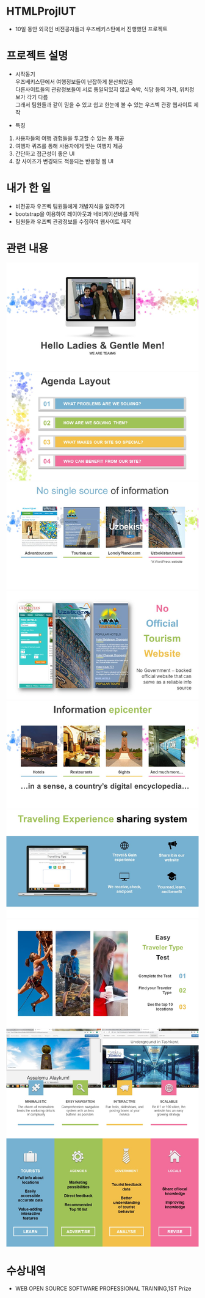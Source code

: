 # HTMLProjIUT
- 10일 동안 외국인 비전공자들과 우즈베키스탄에서 진행했던 프로젝트

# 프로젝트 설명 #
- 시작동기
</br>우즈베키스탄에서 여행정보들이 난잡하게 분산되있음
</br>다른사이트들의 관광정보들이 서로 통일되있지 않고 숙박, 식당 등의 가격, 위치정보가 각기 다름
</br>그래서 팀원들과 같이 믿을 수 있고 쉽고 한눈에 볼 수 있는 우즈벡 관광 웹사이트 제작



- 특징
1. 사용자들의 여행 경험들을 투고할 수 있는 폼 제공
2. 여행자 퀴즈를 통해 사용자에게 맞는 여행지 제공
3. 간단하고 접근성이 좋은 UI
4. 창 사이즈가 변경돼도 적응되는 반응형 웹 UI

# 내가 한 일 #  
- 비전공자 우즈벡 팀원들에게 개발지식을 알려주기  
- bootstrap을 이용하여 레이아웃과 네비게이션바를 제작  
- 팀원들과 우즈벡 관광정보를 수집하여 웹사이트 제작  

# 관련 내용 #

![01.jpg](./mdImage/01.jpg)
![02.jpg](./mdImage/02.jpg)
![03.jpg](./mdImage/03.jpg)
![04.jpg](./mdImage/04.jpg)
![05.jpg](./mdImage/05.jpg)
![06.jpg](./mdImage/06.jpg)
![07.jpg](./mdImage/07.jpg)
![08.jpg](./mdImage/08.jpg)
![09.jpg](./mdImage/09.jpg)

# 수상내역 #
- WEB OPEN SOURCE SOFTWARE PROFESSIONAL TRAINING,1ST Prize
